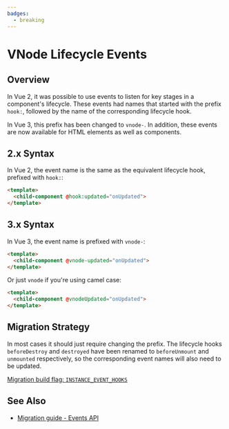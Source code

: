 ```yaml
---
badges:
  - breaking
---
```


# VNode Lifecycle Events <MigrationBadges :badges="$frontmatter.badges" />

## Overview

In Vue 2, it was possible to use events to listen for key stages in a component's lifecycle. These events had names that started with the prefix `hook:`, followed by the name of the corresponding lifecycle hook.

In Vue 3, this prefix has been changed to `vnode-`. In addition, these events are now available for HTML elements as well as components.

## 2.x Syntax

In Vue 2, the event name is the same as the equivalent lifecycle hook, prefixed with `hook:`:

```html
<template>
  <child-component @hook:updated="onUpdated">
</template>
```

## 3.x Syntax

In Vue 3, the event name is prefixed with `vnode-`:

```html
<template>
  <child-component @vnode-updated="onUpdated">
</template>
```

Or just `vnode` if you're using camel case:

```html
<template>
  <child-component @vnodeUpdated="onUpdated">
</template>
```

## Migration Strategy

In most cases it should just require changing the prefix. The lifecycle hooks `beforeDestroy` and `destroyed` have been renamed to `beforeUnmount` and `unmounted` respectively, so the corresponding event names will also need to be updated.

[Migration build flag: `INSTANCE_EVENT_HOOKS`](migration-build.html)

## See Also

- [Migration guide - Events API](/guide/migration/events-api.html)
